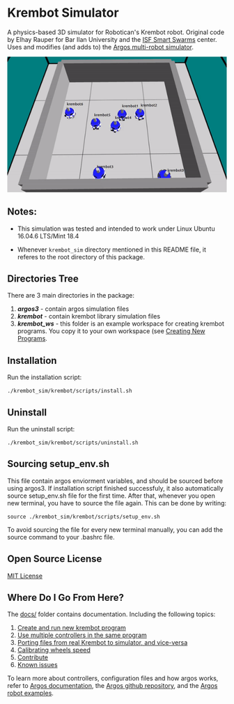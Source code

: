# Krembot Simulator

A physics-based 3D simulator for Robotican's Krembot robot.  Original code by 
Elhay Rauper for Bar Ilan University and the [ISF Smart Swarms](http://www.smart-swarms.org) center.  Uses and modifies (and adds to) the [Argos multi-robot simulator](https://www.argos-sim.info/).

![](demo.gif)

## Notes:

* This simulation was tested and intended to work under Linux Ubuntu 16.04.6 LTS/Mint 18.4

* Whenever `krembot_sim` directory mentioned in this README file, it referes to the root directory of this package.

## Directories Tree

There are 3 main directories in the package:

1. ***argos3*** - contain argos simulation files
2. ***krembot*** - contain krembot library simulation files
3. ***krembot_ws*** - this folder is an example workspace for creating krembot programs. You copy it to your own workspace (see [Creating New Programs](docs/new_program.md).

## Installation

Run the installation script:

```
./krembot_sim/krembot/scripts/install.sh
```

## Uninstall

Run the uninstall script:

```
./krembot_sim/krembot/scripts/uninstall.sh
```


## Sourcing setup_env.sh

This file contain argos enviorment variables, and should be sourced before using argos3.
If installation script finished successfuly, it also automatically source setup_env.sh file for the first time.
After that, whenever you open new terminal, you have to source the file again. This can be done by writing:

```
source ./krembot_sim/krembot/scripts/setup_env.sh
```

To avoid sourcing the file for every new terminal manually, you can add the source command to your .bashrc file.

## Open Source License

[MIT License](LICENSE)

## Where Do I Go From Here?

The [docs/](docs/) folder contains documentation. Including the following topics:

1. [Create and run new krembot program](docs/new_program.md)
2. [Use multiple controllers in the same program](docs/multi_controllers.md)
3. [Porting files from real Krembot to simulator, and vice-versa](docs/porting.md) 
4. [Calibrating wheels speed](docs/wheels_calib.md) 
5. [Contribute](docs/CONTRIBUTE.md)
6. [Known issues](docs/known_issues.md)

To learn more about controllers, configuration files and how argos works, refer to [Argos documentation](https://www.argos-sim.info/documentation.php), the [Argos github repository](https://github.com/ilpincy/argos3), and the [Argos robot examples](https://github.com/ilpincy/argos3-examples).

































